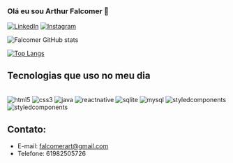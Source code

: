 
### Olá eu sou Arthur Falcomer 👋

[![LinkedIn](https://img.shields.io/badge/LinkedIn-0077B5?style=for-the-badge&logo=linkedin&logoColor=white)](https://www.linkedin.com/in/arthur-falcomer-180b8a180/)
[![Instagram](https://img.shields.io/badge/Instagram-E4405F?style=for-the-badge&logo=instagram&logoColor=white)](https://www.instagram.com/art.falcomer/)

![Falcomer GitHub stats](https://github-readme-stats.vercel.app/api?username=devfalcomer&show_icons=true&theme=tokyonight)

[![Top Langs](https://github-readme-stats.vercel.app/api/top-langs/?username=devrfalcomer)](https://github.com/devfalcomer/github-readme-stats)

## Tecnologias que uso no meu dia

<div style="display: inline_block"></br>
<img aling="center" src="https://img.shields.io/badge/HTML-239120?style=for-the-badge&logo=html5&logoColor=white" alt="html5"/>
<img aling="center" src="https://img.shields.io/badge/CSS-239120?&style=for-the-badge&logo=css3&logoColor=white" alt="css3"/>
<img aling="center" src="https://img.shields.io/badge/Java-ED8B00?style=for-the-badge&logo=java&logoColor=white" alt="java"/>
<img aling="center" src="https://img.shields.io/badge/React_Native-20232A?style=for-the-badge&logo=react&logoColor=61DAFB" alt="reactnative"/>
<img aling="center" src="https://img.shields.io/badge/SQLite-07405E?style=for-the-badge&logo=sqlite&logoColor=white" alt="sqlite"/>
<img aling="center" src="https://img.shields.io/badge/MySQL-00000F?style=for-the-badge&logo=mysql&logoColor=white" alt="mysql"/>
<img aling="center" src="https://img.shields.io/badge/styled--components-DB7093?style=for-the-badge&logo=styled-components&logoColor=white" alt="styledcomponents"/>
<img aling="center" src="https://img.shields.io/badge/TypeScript-007ACC?style=for-the-badge&logo=typescript&logoColor=white" alt="styledcomponents"/>
</div>

## Contato:
- E-mail: falcomerart@gmail.com
- Telefone: 61982505726
